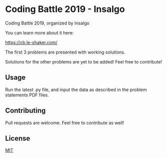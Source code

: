 # Coding Battle 2019 - Insalgo
Coding Battle 2019, organized by Insalgo

You can learn more about it here:

https://cb.le-shaker.com/

The first 3 problems are presented with working solutions.

Solutions for the other problems are yet to be added!
Feel free to contribute!


## Usage

Run the latest .py file, and input the data as described in the problem statements PDF files.


## Contributing
Pull requests are welcome.
Feel free to contribute as well!

## License
[MIT](https://choosealicense.com/licenses/mit/)
